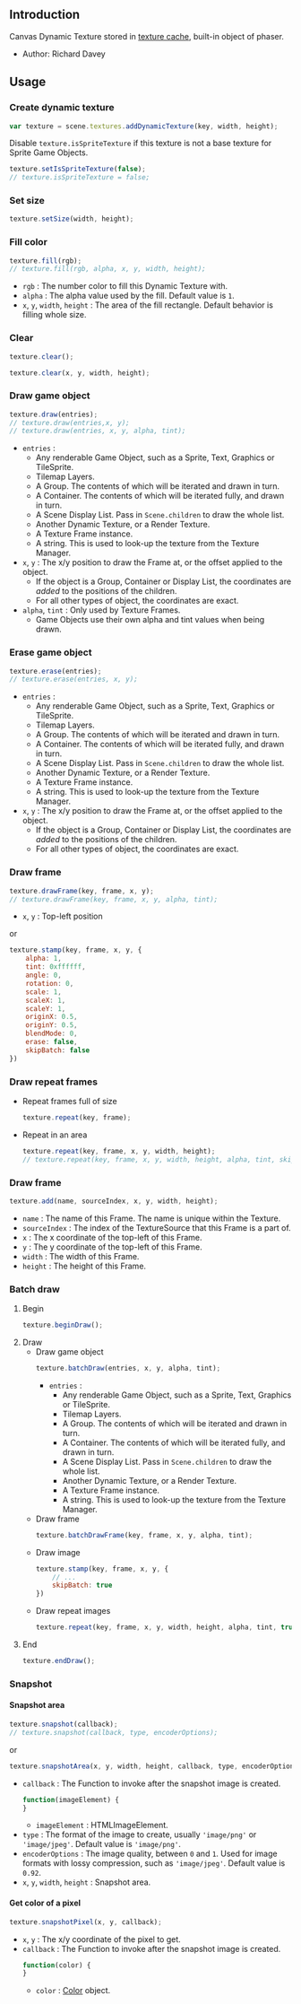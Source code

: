 ## Introduction

Canvas Dynamic Texture stored in [texture cache](textures.md), built-in object of phaser.

- Author: Richard Davey

## Usage

### Create dynamic texture

```javascript
var texture = scene.textures.addDynamicTexture(key, width, height);
```

Disable `texture.isSpriteTexture` if this texture is not a base texture for Sprite Game Objects.

```javascript
texture.setIsSpriteTexture(false);
// texture.isSpriteTexture = false;
```

### Set size

```javascript
texture.setSize(width, height);
```

### Fill color

```javascript
texture.fill(rgb);
// texture.fill(rgb, alpha, x, y, width, height);
```

- `rgb` : The number color to fill this Dynamic Texture with.
- `alpha` : The alpha value used by the fill. Default value is `1`.
- `x`, `y`, `width`, `height` : The area of the fill rectangle. Default behavior is filling whole size.

### Clear

```javascript
texture.clear();
```

```javascript
texture.clear(x, y, width, height);
```

### Draw game object

```javascript
texture.draw(entries);
// texture.draw(entries,x, y);
// texture.draw(entries, x, y, alpha, tint);
```

- `entries` : 
    - Any renderable Game Object, such as a Sprite, Text, Graphics or TileSprite.
    - Tilemap Layers.
    - A Group. The contents of which will be iterated and drawn in turn.
    - A Container. The contents of which will be iterated fully, and drawn in turn.
    - A Scene Display List. Pass in `Scene.children` to draw the whole list.
    - Another Dynamic Texture, or a Render Texture.
    - A Texture Frame instance.
    - A string. This is used to look-up the texture from the Texture Manager.
- `x`, `y` : The x/y position to draw the Frame at, or the offset applied to the object.
    - If the object is a Group, Container or Display List, the coordinates are *added* to the positions of the children.
    - For all other types of object, the coordinates are exact.
- `alpha`, `tint` : Only used by Texture Frames.
    - Game Objects use their own alpha and tint values when being drawn.

### Erase game object

```javascript
texture.erase(entries);
// texture.erase(entries, x, y);
```

- `entries` : 
    - Any renderable Game Object, such as a Sprite, Text, Graphics or TileSprite.
    - Tilemap Layers.
    - A Group. The contents of which will be iterated and drawn in turn.
    - A Container. The contents of which will be iterated fully, and drawn in turn.
    - A Scene Display List. Pass in `Scene.children` to draw the whole list.
    - Another Dynamic Texture, or a Render Texture.
    - A Texture Frame instance.
    - A string. This is used to look-up the texture from the Texture Manager.
- `x`, `y` : The x/y position to draw the Frame at, or the offset applied to the object.
    - If the object is a Group, Container or Display List, the coordinates are *added* to the positions of the children.
    - For all other types of object, the coordinates are exact.

### Draw frame

```javascript
texture.drawFrame(key, frame, x, y);
// texture.drawFrame(key, frame, x, y, alpha, tint);
```

- `x`, `y` : Top-left position

or

```javascript
texture.stamp(key, frame, x, y, {
    alpha: 1,
    tint: 0xffffff,
    angle: 0,
    rotation: 0,
    scale: 1,
    scaleX: 1,
    scaleY: 1,
    originX: 0.5,
    originY: 0.5,
    blendMode: 0,
    erase: false,
    skipBatch: false
})
```

### Draw repeat frames

- Repeat frames full of size
    ```javascript
    texture.repeat(key, frame);
    ```
- Repeat in an area
    ```javascript
    texture.repeat(key, frame, x, y, width, height);
    // texture.repeat(key, frame, x, y, width, height, alpha, tint, skipBatch);
    ```

### Draw frame

```javascript
texture.add(name, sourceIndex, x, y, width, height);
```

- `name` : The name of this Frame. The name is unique within the Texture.
- `sourceIndex` : The index of the TextureSource that this Frame is a part of.
- `x` : The x coordinate of the top-left of this Frame.
- `y` : The y coordinate of the top-left of this Frame.
- `width` : The width of this Frame.
- `height` : The height of this Frame.


### Batch draw

1. Begin
    ```javascript
    texture.beginDraw();
    ```
2. Draw
    - Draw game object
        ```javascript
        texture.batchDraw(entries, x, y, alpha, tint);
        ```
        - `entries` : 
            - Any renderable Game Object, such as a Sprite, Text, Graphics or TileSprite.
            - Tilemap Layers.
            - A Group. The contents of which will be iterated and drawn in turn.
            - A Container. The contents of which will be iterated fully, and drawn in turn.
            - A Scene Display List. Pass in `Scene.children` to draw the whole list.
            - Another Dynamic Texture, or a Render Texture.
            - A Texture Frame instance.
            - A string. This is used to look-up the texture from the Texture Manager.
    - Draw frame
        ```javascript
        texture.batchDrawFrame(key, frame, x, y, alpha, tint);
        ```
    - Draw image
        ```javascript
        texture.stamp(key, frame, x, y, {
            // ...
            skipBatch: true
        })
        ```
    - Draw repeat images
        ```javascript
        texture.repeat(key, frame, x, y, width, height, alpha, tint, true);
        ```
3. End
    ```javascript
    texture.endDraw();
    ```

### Snapshot

#### Snapshot area

```javascript
texture.snapshot(callback);
// texture.snapshot(callback, type, encoderOptions);
```

or

```javascript
texture.snapshotArea(x, y, width, height, callback, type, encoderOptions);
```

- `callback` : The Function to invoke after the snapshot image is created.
    ```javascript
    function(imageElement) {
    }
    ```
    - `imageElement` : HTMLImageElement.
- `type` : The format of the image to create, usually `'image/png'` or `'image/jpeg'`. Default value is `'image/png'`.
- `encoderOptions` : The image quality, between `0` and `1`. Used for image formats with lossy compression, such as `'image/jpeg'`. Default value is `0.92`.
- `x`, `y`, `width`, `height` : Snapshot area.

#### Get color of a pixel

```javascript
texture.snapshotPixel(x, y, callback);
```

- `x`, `y` : The x/y coordinate of the pixel to get.
- `callback` : The Function to invoke after the snapshot image is created.
    ```javascript
    function(color) {        
    }
    ```
    - `color` : [Color](color.md) object.